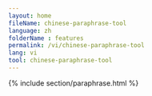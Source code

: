 ```yaml
---
layout: home
fileName: chinese-paraphrase-tool
language: zh
folderName : features
permalink: /vi/chinese-paraphrase-tool
lang: vi
tool: chinese-paraphrase-tool
---
```

{% include section/paraphrase.html %}